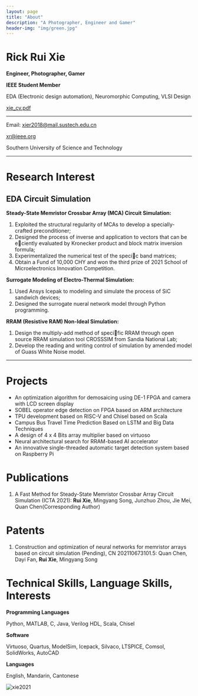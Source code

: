 ```yaml
---
layout: page
title: "About"
description: "A Photographer, Engineer and Gamer" 
header-img: "img/green.jpg"
---
```

# Rick Rui Xie  
**Engineer, Photographer, Gamer** 

**IEEE Student Member**

EDA (Electronic design automation), Neuromorphic Computing, VLSI Design

 [xie_cv.pdf](xie_cv.pdf) 

---

Email: xier2018@mail.sustech.edu.cn  

xr@ieee.org

Southern University of Science and Technology  

***

# Research Interest
## EDA Circuit Simulation

**Steady-State Memristor Crossbar Array (MCA) Circuit Simulation:**

1. Exploited the structural regularity of MCAs to develop a specially-crafted preconditioner;
2. Designed the process of inverse and application to vectors that can be eciently evaluated by Kronecker product and
    block matrix inversion formula;
3. Experimentalized the numerical test of the specic band matrices;
4. Obtain a Fund of 10,000 CHY and won the third prize of 2021 School of Microelectronics Innovation Competition.

**Surrogate Modeling of Electro-Thermal Simulation:**

1. Used Ansys Icepak to modeling and simulate the process of SiC sandwich devices;
2. Designed the surrogate nueral network model through Python programming.

**RRAM (Resistive RAM) Non-Ideal Simulation:**

1. Design the multiply-add method of specific RRAM through open source RRAM simulation tool CROSSSIM from Sandia National Lab;
2. Develop the reading and writing control of simulation by amended model of Guass White Noise model.

***

# Projects

- An optimization algorithm for demosaicing using DE-1 FPGA and camera with LCD screen display
- SOBEL operator edge detection on FPGA based on ARM architecture
- TPU development based on RISC-V and Chisel based on Scala
- Campus Bus Travel Time Prediction Based on LSTM and Big Data Techniques
- A design of 4 x 4 Bits array multiplier based on virtuoso
- Neural architectural search for RRAM-based AI accelerator
- An innovative single-threaded automatic target detection system based on Raspberry Pi

# Publications

1. A Fast Method for Steady-State Memristor Crossbar Array Circuit Simulation (ICTA 2021): **Rui Xie**, Mingyang Song, Junzhuo Zhou, Jie Mei, Quan Chen(Corresponding Author)

# Patents

1. Construction and optimization of neural networks for memristor arrays based on circuit simulation (Pending), CN 202110673101.5: Quan Chen, Dayi Fan, **Rui Xie**, Mingyang Song

# Technical Skills, Language Skills, Interests

**Programming Languages**

Python, MATLAB, C, Java, Verilog HDL, Scala, Chisel

**Software**

Virtuoso, Quartus, ModelSim, Icepack, Silvaco, LTSPICE, Comsol, SolidWorks, AutoCAD

**Languages**

English, Mandarin, Cantonese

![xie2021](https://cdn.jsdelivr.net/gh/Mi5sssss/blog_image@main/RRAM-Simulation/xie2021.iplwdpc3fjk.jpg)
